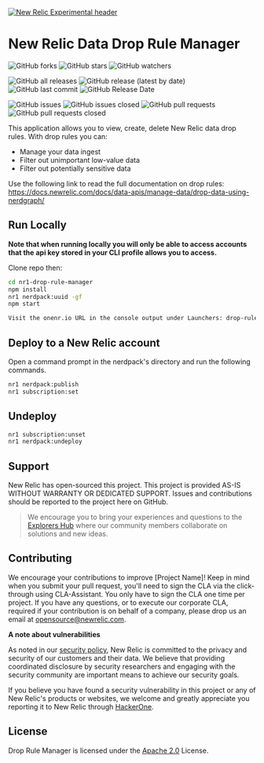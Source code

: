 [![New Relic Experimental header](https://github.com/newrelic/opensource-website/raw/master/src/images/categories/Experimental.png)](https://opensource.newrelic.com/oss-category/#new-relic-experimental)

# New Relic Data Drop Rule Manager
![GitHub forks](https://img.shields.io/github/forks/newrelic-experimental/nr1-drop-rule-manager?style=social)
![GitHub stars](https://img.shields.io/github/stars/newrelic-experimental/nr1-drop-rule-manager?style=social)
![GitHub watchers](https://img.shields.io/github/watchers/newrelic-experimental/nr1-drop-rule-manager?style=social)

![GitHub all releases](https://img.shields.io/github/downloads/newrelic-experimental/nr1-drop-rule-manager/total)
![GitHub release (latest by date)](https://img.shields.io/github/v/release/newrelic-experimental/nr1-drop-rule-manager)
![GitHub last commit](https://img.shields.io/github/last-commit/newrelic-experimental/nr1-drop-rule-manager)
![GitHub Release Date](https://img.shields.io/github/release-date/newrelic-experimental/nr1-drop-rule-manager)


![GitHub issues](https://img.shields.io/github/issues/newrelic-experimental/nr1-drop-rule-manager)
![GitHub issues closed](https://img.shields.io/github/issues-closed/newrelic-experimental/nr1-drop-rule-manager)
![GitHub pull requests](https://img.shields.io/github/issues-pr/newrelic-experimental/nr1-drop-rule-manager)
![GitHub pull requests closed](https://img.shields.io/github/issues-pr-closed/newrelic-experimental/nr1-drop-rule-manager)


This application allows you to view, create, delete New Relic data drop rules. With drop rules you can:

- Manage your data ingest  
- Filter out unimportant low-value data  
- Filter out potentially sensitive data  

Use the following link to read the full documentation on drop rules:  
https://docs.newrelic.com/docs/data-apis/manage-data/drop-data-using-nerdgraph/

## Run Locally

**Note that when running locally you will only be able to access accounts that the api key stored in your CLI profile allows you to access.**

Clone repo then:
```bash
cd nr1-drop-rule-manager
npm install
nr1 nerdpack:uuid -gf
npm start

Visit the onenr.io URL in the console output under Launchers: drop-rule-manager-launcher
```

## Deploy to a New Relic account

Open a command prompt in the nerdpack's directory and run the following commands.

```bash
nr1 nerdpack:publish
nr1 subscription:set
```

## Undeploy

```bash
nr1 subscription:unset
nr1 nerdpack:undeploy
```

## Support

New Relic has open-sourced this project. This project is provided AS-IS WITHOUT WARRANTY OR DEDICATED SUPPORT. Issues and contributions should be reported to the project here on GitHub.

>We encourage you to bring your experiences and questions to the [Explorers Hub](https://discuss.newrelic.com) where our community members collaborate on solutions and new ideas.


## Contributing

We encourage your contributions to improve [Project Name]! Keep in mind when you submit your pull request, you'll need to sign the CLA via the click-through using CLA-Assistant. You only have to sign the CLA one time per project. If you have any questions, or to execute our corporate CLA, required if your contribution is on behalf of a company, please drop us an email at opensource@newrelic.com.

**A note about vulnerabilities**

As noted in our [security policy](../../security/policy), New Relic is committed to the privacy and security of our customers and their data. We believe that providing coordinated disclosure by security researchers and engaging with the security community are important means to achieve our security goals.

If you believe you have found a security vulnerability in this project or any of New Relic's products or websites, we welcome and greatly appreciate you reporting it to New Relic through [HackerOne](https://hackerone.com/newrelic).

## License

Drop Rule Manager is licensed under the [Apache 2.0](http://apache.org/licenses/LICENSE-2.0.txt) License.
